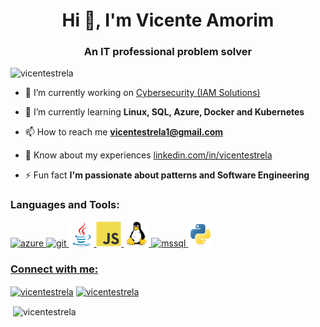 <h1 align="center">Hi 👋, I'm Vicente Amorim</h1>
<h3 align="center">An IT professional problem solver</h3>

<p align="left"> <img src="https://komarev.com/ghpvc/?username=vicentestrela&label=Profile%20views&color=0e75b6&style=flat" alt="vicentestrela" /> </p>

- 🔭 I’m currently working on [Cybersecurity (IAM Solutions)](e-trust.com.br)

- 🌱 I’m currently learning **Linux, SQL, Azure, Docker and Kubernetes**

- 📫 How to reach me **vicentestrela1@gmail.com**

- 📄 Know about my experiences [linkedin.com/in/vicentestrela](linkedin.com/in/vicentestrela)

- ⚡ Fun fact **I'm passionate about patterns and Software Engineering**


<h3 align="left">Languages and Tools:</h3>
<p align="left"> <a href="https://azure.microsoft.com/en-in/" target="_blank" rel="noreferrer"> <img src="https://www.vectorlogo.zone/logos/microsoft_azure/microsoft_azure-icon.svg" alt="azure" width="40" height="40"/> </a> <a href="https://git-scm.com/" target="_blank" rel="noreferrer"> <img src="https://www.vectorlogo.zone/logos/git-scm/git-scm-icon.svg" alt="git" width="40" height="40"/> </a> <a href="https://www.java.com" target="_blank" rel="noreferrer"> <img src="https://raw.githubusercontent.com/devicons/devicon/master/icons/java/java-original.svg" alt="java" width="40" height="40"/> </a> <a href="https://developer.mozilla.org/en-US/docs/Web/JavaScript" target="_blank" rel="noreferrer"> <img src="https://raw.githubusercontent.com/devicons/devicon/master/icons/javascript/javascript-original.svg" alt="javascript" width="40" height="40"/> </a> <a href="https://www.linux.org/" target="_blank" rel="noreferrer"> <img src="https://raw.githubusercontent.com/devicons/devicon/master/icons/linux/linux-original.svg" alt="linux" width="40" height="40"/> </a> <a href="https://www.microsoft.com/en-us/sql-server" target="_blank" rel="noreferrer"> <img src="https://www.svgrepo.com/show/303229/microsoft-sql-server-logo.svg" alt="mssql" width="40" height="40"/> </a> <a href="https://www.mysql.com/" target="_blank" rel="noreferrer">  </a> <a href="https://www.python.org" target="_blank" rel="noreferrer"> <img src="https://raw.githubusercontent.com/devicons/devicon/master/icons/python/python-original.svg" alt="python" width="40" height="40"/> 

<h3 align="left">Connect with me:</h3>
<p align="left">
<a href="https://linkedin.com/in/vicentestrela" target="blank"><img align="center" src="https://raw.githubusercontent.com/rahuldkjain/github-profile-readme-generator/master/src/images/icons/Social/linked-in-alt.svg" alt="vicentestrela" height="30" width="40" /></a>
<a href="https://instagram.com/vicentestrela" target="blank"><img align="center" src="https://raw.githubusercontent.com/rahuldkjain/github-profile-readme-generator/master/src/images/icons/Social/instagram.svg" alt="vicentestrela" height="30" width="40" /></a>
 
</p>

<p>&nbsp;<img align="center" src="https://github-readme-stats.vercel.app/api?username=vicentestrela&show_icons=true&locale=en" alt="vicentestrela" /></p>

